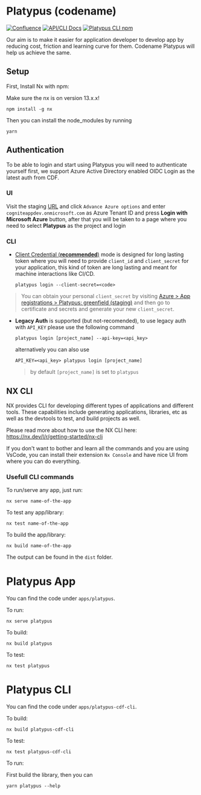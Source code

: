 # Platypus (codename)

[![Confluence](https://img.shields.io/badge/Confluence-blue)](https://cog.link/devx)
[![API/CLI Docs](https://img.shields.io/badge/API/CLI-Docs-green)](https://cognitedata.github.io/platypus/)
[![Platypus CLI npm](https://badgen.net/npm/v/@cognite/platypus-cli)](https://www.npmjs.com/package/@cognite/platypus-cli)

Our aim is to make it easier for application developer to develop app by reducing cost, friction and learning curve for them. Codename Platypus will help us achieve the same.

## Setup

First, Install Nx with npm:

Make sure the nx is on version 13.x.x!

```
npm install -g nx
```

Then you can install the node_modules by running

```
yarn
```

## Authentication

To be able to login and start using Platypus you will need to authenticate yourself first, we support Azure Active Directory enabled OIDC Login as the latest auth from CDF.

### UI

Visit the staging [URL](http://platypus.staging.cogniteapp.com) and click `Advance Azure options` and enter `cogniteappdev.onmicrosoft.com` as Azure Tenant ID and press **Login with Microsoft Azure** button, after that you will be taken to a page where you need to select **Platypus** as the project and login

### CLI

- [Client Credential (**recommended**)](https://docs.microsoft.com/en-us/azure/active-directory/develop/v2-oauth2-client-creds-grant-flow) mode is designed for long lasting token where you will need to provide `client_id` and `client_secret` for your application, this kind of token are long lasting and meant for machine interactions like CI/CD.

  `platypus login --client-secret=<code>`

> You can obtain your personal `client_secret` by visiting [Azure > App registrations > Platypus: greenfield (staging)](https://portal.azure.com/#blade/Microsoft_AAD_RegisteredApps/ApplicationMenuBlade/Credentials/appId/4770c0f1-7bb6-43b5-8c37-94f2a9306757/isMSAApp/) and then go to certificate and secrets and generate your new `client_secret`.

- **Legacy Auth** is supported (but not-recomended), to use legacy auth with `API_KEY` please use the following command

  `platypus login [project_name] --api-key=<api_key>`

  alternatively you can also use

  `API_KEY=<api_key> platypus login [project_name]`

  > by default `[project_name]` is set to `platypus`

## NX CLI

NX provides CLI for developing different types of applications and different tools. These capabilities include generating applications, libraries, etc as well as the devtools to test, and build projects as well.

Please read more about how to use the NX CLI here:
https://nx.dev/l/r/getting-started/nx-cli

If you don't want to bother and learn all the commands and you are using VsCode, you can install their extension `Nx Console` and have nice UI from where you can do everything.

### Usefull CLI commands

To run/serve any app, just run:

`nx serve name-of-the-app`

To test any app/library:

`nx test name-of-the-app`

To build the app/library:

`nx build name-of-the-app`

The output can be found in the `dist` folder.

# Platypus App

You can find the code under `apps/platypus`.

To run:

`nx serve platypus`

To build:

`nx build platypus`

To test:

`nx test platypus`

# Platypus CLI

You can find the code under `apps/platypus-cdf-cli`.

To build:

`nx build platypus-cdf-cli`

To test:

`nx test platypus-cdf-cli`

To run:

First build the library, then you can

`yarn platypus --help`
